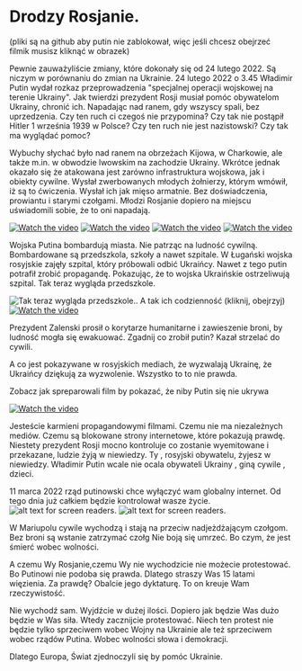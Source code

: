 # Drodzy Rosjanie.

(pliki są na github aby putin nie zablokował, więc jeśli chcesz obejrzeć filmik musisz kliknąć w obrazek)

Pewnie zauważyliście zmiany, które dokonały się od 24 lutego 2022. Są niczym w porównaniu do  zmian na Ukrainie.  24 lutego 2022 o 3.45 Władimir Putin wydał rozkaz przeprowadzenia "specjalnej operacji wojskowej na terenie Ukrainy". Jak twierdzi prezydent Rosji musiał pomóc obywatelom Ukrainy, chronić ich. Napadając nad ranem, gdy wszyscy spali, bez uprzedzenia. Czy ten ruch ci czegoś nie przypomina? Czy tak nie postąpił Hitler 1 września 1939 w Polsce? Czy ten ruch nie jest nazistowski? Czy tak ma wyglądać pomoc? 

Wybuchy słychać było nad ranem na obrzeżach Kijowa, w Charkowie, ale także m.in. w obwodzie lwowskim na zachodzie Ukrainy. Wkrótce jednak okazało się że atakowana jest zarówno infrastruktura wojskowa, jak i obiekty cywilne. 
Wysłał zwerbowanych młodych żołnierzy, którym wmówił, iż są to ćwiczenia. Wysłał ich jak mięso armatnie. Bez doświadczenia, prowiantu i starymi czołgami. Młodzi Rosjanie dopiero na miejscu uświadomili sobie, że to oni napadają.
 
[![Watch the video](https://github.com/whatsupW/whatsupW/blob/main/img/Rosyjscy%20%C5%BCo%C5%82nierze.PNG)](https://github.com/whatsupW/whatsupW/blob/main/img/Rosyjscy%20%C5%BCo%C5%82nierze.mp4?raw=true) [![Watch the video](https://github.com/whatsupW/whatsupW/blob/main/img/Rosyjscy%20%C5%BCo%C5%82nierze2.PNG)](https://github.com/whatsupW/whatsupW/blob/main/img/Rosyjscy%20%C5%BCo%C5%82nierze2.mp4?raw=true) [![Watch the video](https://github.com/whatsupW/whatsupW/blob/main/img/Rosyjscy%20%C5%BCo%C5%82nierze3.PNG)](https://github.com/whatsupW/whatsupW/blob/main/img/Rosyjscy%20%C5%BCo%C5%82nierze3.mp4?raw=true) [![Watch the video](https://github.com/whatsupW/whatsupW/blob/main/img/Rosyjscy%20%C5%BCo%C5%82nierze4.PNG)](https://github.com/whatsupW/whatsupW/blob/main/img/Rosyjscy%20%C5%BCo%C5%82nierze4.mp4?raw=true)

Wojska Putina bombardują miasta. Nie patrząc na ludność cywilną. Bombardowane są przedszkola, szkoły a nawet szpitale. W Ługański wojska rosyjskie zajęły szpital, który próbowali odbić Ukraińcy. Nawet z tego putin potrafił zrobić propagandę. Pokazując, że to wojska Ukraińskie ostrzeliwują szpital. 
Tak teraz wygląda przedszkole.

![Tak teraz wygląda przedszkole.](https://github.com/whatsupW/whatsupW/blob/b3ef5de8db7938379ed26233eabf3319a2a04418/img/przedszkole1.jpg "Tak teraz wygląda przedszkole.").
A tak ich codzienność (kliknij, obejrzyj)
[![Watch the video](img/Dzieci4.PNG)](https://github.com/whatsupW/whatsupW/blob/3630db3103525f24853ea89ea2d3ac8f060d6c07/img/Dzieci4.mp4?raw=true)

Prezydent Zalenski prosił o korytarze humanitarne i zawieszenie broni, by ludność mogła się ewakuować. Zgadnij co zrobił putin? Kazał strzelać do cywili.

A co jest pokazywane w rosyjskich mediach, że wyzwalają Ukrainę, że Ukraińcy dziękują za wyzwolenie.
Wszystko to to nie prawda. 

Zobacz jak spreparowali film by pokazać, że niby Putin się nie ukrywa

[![Watch the video](https://github.com/whatsupW/whatsupW/blob/3e5e08351dc5418664bfac8b31f1eb639b20dcf5/img/Putin%20oszukuje.PNG)](https://github.com/whatsupW/whatsupW/blob/main/img/Putin%20oszukuje.mp4?raw=true)

Jesteście karmieni propagandowymi filmami. Czemu nie ma niezależnych mediów. Czemu są blokowane strony internetowe, które pokazują prawdę.
Niestety prezydent Rosji mocno kontroluje co zostanie wyemitowane i przekazane, ludzie żyją w niewiedzy. Ty , rosyjski obywatelu, żyjesz w niewiedzy. Władimir Putin wcale nie ocala obywateli Ukrainy , giną cywile , dzieci.

11 marca 2022 rząd putinowski chce wyłączyć wam globalny internet. Od tego dnia już całkiem będzie kontrolował wasze życie.
![alt text for screen readers](img/11marcaa.jpg "Text to show on mouseover"). ![alt text for screen readers](img/11marcab.jpg "Text to show on mouseover").

W Mariupolu cywile wychodzą i stają na przeciw nadjeżdżającym czołgom. Bez broni są wstanie zatrzymać czołg  Nie boją się umrzeć. Bo czym, że jest śmierć wobec wolności. 

A czemu Wy  Rosjanie,czemu Wy nie wychodzicie nie możecie protestować. Bo Putinowi nie podoba się prawda. Dlatego straszy Was 15 latami więzienia. Za prawdę? Obalcie jego dyktaturę. To on kreuje Wam rzeczywistość. 

Nie wychodź sam. Wyjdźcie w dużej ilości. Dopiero jak będzie Was dużo będzie w Was siła. Wtedy zacznijcie protestować. Niech ten protest nie będzie tylko sprzeciwem wobec Wojny na Ukrainie ale też sprzeciwem wobec rządów Putina. Wobec wolności słowa i demokracji.  

Dlatego Europa, Świat zjednoczyli się by pomóc Ukrainie. 
